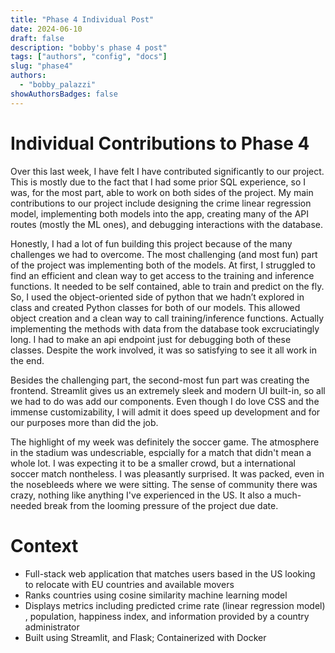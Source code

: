 ```yaml
---
title: "Phase 4 Individual Post"
date: 2024-06-10
draft: false
description: "bobby's phase 4 post"
tags: ["authors", "config", "docs"]
slug: "phase4"
authors:
  - "bobby_palazzi"
showAuthorsBadges: false
---
```


# Individual Contributions to Phase 4

Over this last week, I have felt I have contributed significantly to our project. This is mostly due to the fact that I had some prior SQL experience, so I was, for the most part, able to work on both sides of the project. My main contributions to our project include designing the crime linear regression model, implementing both models into the app, creating many of the API routes (mostly the ML ones), and debugging interactions with the database.

Honestly, I had a lot of fun building this project because of the many challenges we had to overcome. The most challenging (and most fun) part of the project was implementing both of the models. At first, I struggled to find an efficient and clean way to get access to the training and inference functions. It needed to be self contained, able to train and predict on the fly. So, I used the object-oriented side of python that we hadn’t explored in class and created Python classes for both of our models. This allowed object creation and a clean way to call training/inference functions. Actually implementing the methods with data from the database took excruciatingly long. I had to make an api endpoint just for debugging both of these classes. Despite the work involved, it was so satisfying to see it all work in the end. 

Besides the challenging part, the second-most fun part was creating the frontend. Streamlit gives us an extremely sleek and modern UI built-in, so all we had to do was add our components. Even though I do love CSS and the immense customizability, I will admit it does speed up development and for our purposes more than did the job. 

The highlight of my week was definitely the soccer game. The atmosphere in the stadium was undescriable, espcially for a match that didn't mean a whole lot. I was expecting it to be a smaller crowd, but a international soccer match nontheless. I was pleasantly surprised. It was packed, even in the nosebleeds where we were sitting. The sense of community there was crazy, nothing like anything I've experienced in the US. It also a much-needed break from the looming pressure of the project due date. 

# Context
- Full-stack web application that matches users based in the US looking to relocate with EU countries and available movers
- Ranks countries using cosine similarity machine learning model
- Displays metrics including predicted crime rate (linear regression model) , population, happiness index, and information provided  by a country administrator
- Built using Streamlit, and Flask; Containerized with Docker


